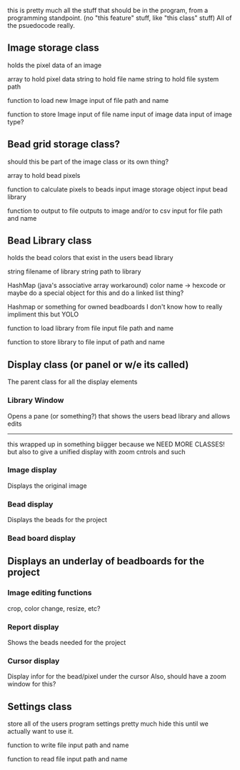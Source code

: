 
this is pretty much all the stuff that should be in the program, from a programming standpoint. (no "this feature" stuff, like "this class" stuff)
All of the psuedocode really.


## Image storage class
holds the pixel data of an image

array to hold pixel data
string to hold file name
string to hold file system path

function to load new Image
    input of file path and name

function to store Image
    input of file name
    input of image data
    input of image type?

## Bead grid storage class?
should this be part of the image class or its own thing?

array to hold bead pixels

function to calculate pixels to beads
    input image storage object
    input bead library

function to output to file
outputs to image and/or to csv
    input for file path and name


## Bead Library class
holds the bead colors that exist in the users bead library

string filename of library
string path to library

HashMap (java's associative array workaround) color name -> hexcode
    or maybe do a special object for this and do a linked list thing?

Hashmap or something for owned beadboards
    I don't know how to really impliment this but YOLO

function to load library from file
    input file path and name

function to store library to file
    input of path and name

## Display class (or panel or w/e its called)
The parent class for all the display elements


### Library Window
Opens a pane (or something?) that shows the users bead library and allows edits


---------
this wrapped up in something biigger because we NEED MORE CLASSES!
but also to give a unified display with zoom cntrols and such
### Image display
Displays the original image

### Bead display
Displays the beads for the project

### Bead board display
Displays an underlay of beadboards for the project
----------

### Image editing functions
crop, color change, resize, etc?

### Report display
Shows the beads needed for the project

### Cursor display
Display infor for the bead/pixel under the cursor
Also, should have a zoom window for this?



## Settings class
store all of the users program settings
pretty much hide this until we actually want to use it.

function to write file
    input path and name

function to read file
    input path and name